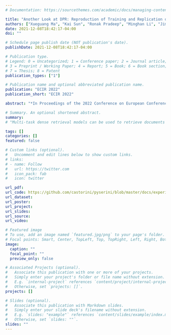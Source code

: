 ```yaml
---
# Documentation: https://sourcethemes.com/academic/docs/managing-content/

title: "Another Look at DPR: Reproduction of Training and Replication of Retrieval"
authors: ["Xueguang Ma", "Kai Sun", "Ronak Pradeep", "Minghan Li", "Jimmy Lin"]
date: 2021-12-08T18:42:17-04:00
doi: ""

# Schedule page publish date (NOT publication's date).
publishDate: 2021-12-08T18:42:17-04:00

# Publication type.
# Legend: 0 = Uncategorized; 1 = Conference paper; 2 = Journal article;
# 3 = Preprint / Working Paper; 4 = Report; 5 = Book; 6 = Book section;
# 7 = Thesis; 8 = Patent
publication_types: ["1"]

# Publication name and optional abbreviated publication name.
publication: "ECIR 2022"
publication_short: "ECIR 2022"

abstract: "*In Proceedings of the 2022 Conference on European Conference on Information Retrieval (ECIR)*"

# Summary. An optional shortened abstract.
summary: 
# "Multi-task dense retrieval models can be used to retrieve documents from a common corpus (e.g., Wikipedia) for different open-domain question-answering (QA) tasks. However, Karpukhin et al. (2020) shows that jointly learning different QA tasks with one dense model is not always beneficial due to corpus inconsistency. For example, SQuAD only focuses on a small set of Wikipedia articles while datasets like NQ and Trivia cover more entries, and joint training on their union can cause performance degradation. To solve this problem, we propose to train individual dense passage retrievers (DPR) for different tasks and aggregate their predictions during test time, where we use uncertainty estimation as weights to indicate how probable a specific query belongs to each expert’s expertise. Our method reaches state-of-the-art performance on 5 benchmark QA datasets, with up to 10% improvement in top-100 accuracy compared to a joint-training multi-task DPR on SQuAD. We also show that our method handles corpus inconsistency better than the joint-training DPR on a mixed subset of different QA datasets. Code and data are available at https://github.com/alexlimh/DPR_MUF."

tags: []
categories: []
featured: false

# Custom links (optional).
#   Uncomment and edit lines below to show custom links.
# links:
# - name: Follow
#   url: https://twitter.com
#   icon_pack: fab
#   icon: twitter

url_pdf: 
url_code: https://github.com/castorini/pyserini/blob/master/docs/experiments-dpr.md
url_dataset:
url_poster:
url_project:
url_slides:
url_source:
url_video:

# Featured image
# To use, add an image named `featured.jpg/png` to your page's folder. 
# Focal points: Smart, Center, TopLeft, Top, TopRight, Left, Right, BottomLeft, Bottom, BottomRight.
image:
  caption: ""
  focal_point: ""
  preview_only: false

# Associated Projects (optional).
#   Associate this publication with one or more of your projects.
#   Simply enter your project's folder or file name without extension.
#   E.g. `internal-project` references `content/project/internal-project/index.md`.
#   Otherwise, set `projects: []`.
projects: []

# Slides (optional).
#   Associate this publication with Markdown slides.
#   Simply enter your slide deck's filename without extension.
#   E.g. `slides: "example"` references `content/slides/example/index.md`.
#   Otherwise, set `slides: ""`.
slides: ""
---
```

